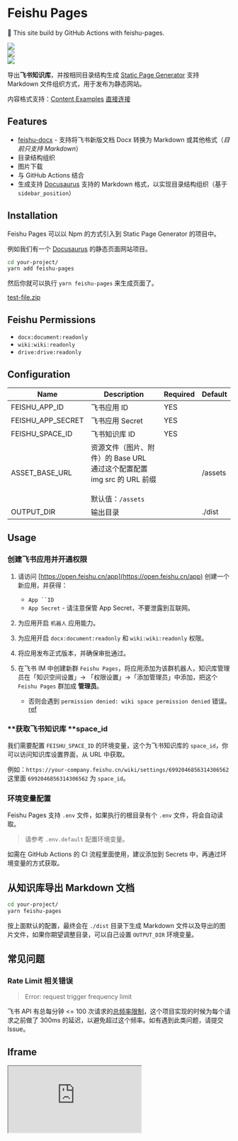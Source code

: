 # Feishu Pages

<div class="callout callout-bg-3 callout-border-2">
<p>🎉 This site build by GitHub Actions with feishu-pages.</p>
</div>

<div class="grid gap-3 grid-cols-3">
<div>
<img src="Bwk8bcQH6oLQn1xjzdacPBckn8d" src-width="1000" src-height="500" align="center"/>
</div>
<div>
<img src="DkwibdF3ooVi0KxttdocdoQ5nPh" src-width="400" src-height="354" align="center"/>
</div>
<div>
<img src="M9hDb8WXzo7TU5xg4xtcvArPnxe" src-width="410" src-height="404" align="center"/>
</div>
</div>

导出**飞书知识库**，并按相同目录结构生成 [Static Page Generator](https://www.google.com/search?q=Static+Page+Generator) 支持 Markdown 文件组织方式，用于发布为静态网站。

内容格式支持：[Content Examples](Ks7jwPEtJiyUXckawcRcJ68jnvg) [直接连接](https://longbridge.feishu.cn/wiki/Ks7jwPEtJiyUXckawcRcJ68jnvg)

## **Features**

- [feishu-docx](https://github.com/longbridgeapp/feishu-pages/tree/main/feishu-docx) - 支持将飞书新版文档 Docx 转换为 Markdown 或其他格式（_目前只支持 Markdown_）
- 目录结构组织
- 图片下载
- 与 GitHub Actions 结合
- 生成支持 [Docusaurus](https://docusaurus.io/) 支持的 Markdown 格式，以实现目录结构组织（基于 `sidebar_position`）

## **Installation**

Feishu Pages 可以以 Npm 的方式引入到 Static Page Generator 的项目中。

例如我们有一个 [Docusaurus](https://docusaurus.io/) 的静态页面网站项目。

```bash
cd your-project/
yarn add feishu-pages
```

然后你就可以执行 `yarn feishu-pages` 来生成页面了。

[test-file.zip](TVEyb1pmWo8oIwxyL3kcIfrrnGd)

## **Feishu Permissions**

- `docx:document:readonly`
- `wiki:wiki:readonly`
- `drive:drive:readonly`

## **Configuration**

|Name|Description|Required|Default|
|---|---|---|---|
|FEISHU_APP_ID|飞书应用 ID|YES||
|FEISHU_APP_SECRET|飞书应用 Secret|YES||
|FEISHU_SPACE_ID|飞书知识库 ID|YES||
|ASSET_BASE_URL|资源文件（图片、附件）的 Base URL<br/>通过这个配置配置 img src 的 URL 前缀<br/><br/>默认值：`/assets`||/assets|
|OUTPUT_DIR|输出目录||./dist|

## **Usage**

### **创建飞书应用并开通权限**

1. 请访问 [https://open.feishu.cn/app](https://open.feishu.cn/app) 创建一个新应用，并获得：
    - `App ``ID`
    - `App Secret` - 请注意保管 App Secret，不要泄露到互联网。

2. 为应用开启 `机器人` 应用能力。
3. 为应用开启 `docx:document:readonly` 和 `wiki:wiki:readonly` 权限。
4. 将应用发布正式版本，并确保审批通过。
5. 在飞书 IM 中创建新群 `Feishu Pages`，将应用添加为该群机器人，知识库管理员在「知识空间设置」-&gt; 「权限设置」-&gt;「添加管理员」中添加，把这个 `Feishu Pages` 群加成 **管理员**。
    - 否则会遇到 `permission denied: wiki space permission denied` 错误。 [ref](https://open.feishu.cn/document/server-docs/docs/wiki-v2/wiki-qa)

### **获取飞书知识库 ****space_id**

我们需要配置 `FEISHU_SPACE_ID` 的环境变量，这个为飞书知识库的 `space_id`，你可以访问知识库设置界面，从 URL 中获取。

例如：`https://your-company.feishu.cn/wiki/settings/6992046856314306562` 这里面 `6992046856314306562` 为 `space_id`。

### **环境变量配置**

Feishu Pages 支持 `.env` 文件，如果执行的根目录有个 `.env` 文件，将会自动读取。

> 请参考 `.env.default` 配置环境变量。

如需在 GitHub Actions 的 CI 流程里面使用，建议添加到 Secrets 中，再通过环境变量的方式获取。

## **从知识库导出 Markdown 文档**

```bash
cd your-project/
yarn feishu-pages
```

按上面默认的配置，最终会在 `./dist` 目录下生成 Markdown 文件以及导出的图片文件，如果你期望调整目录，可以自己设置 `OUTPUT_DIR` 环境变量。

## **常见问题**

### **Rate Limit 相关错误**

> Error: request trigger frequency limit

飞书 API 有总每分钟 &lt;= 100 次请求的[总频率限制](https://open.feishu.cn/document/ukTMukTMukTM/uUzN04SN3QjL1cDN)，这个项目实现的时候为每个请求之前做了 300ms 的延迟，以避免超过这个频率。如有遇到此类问题，请提交 Issue。

## Iframe

<iframe src="https://www.bilibili.com/video/BV1L94y1t7Yb/"/>

<div class="callout callout-bg-3 callout-border-3">
<p>💡 文档内 <a href="J1o5w2l0NiV8tekJvXycfkkengb">Page Mata</a> 标识为 <code>hide: true</code> 的文档将会被排除掉，你可以用来隐藏一些不想公开的文档。</p>
<p>所有的 Markdown 导出的文件名将遵循知识库的目录树，并按照 Page Meta 里面的 <code>slug</code> 来整理文件夹和文件名。</p>
</div>

<div class="grid gap-3 grid-cols-2">
<div>
<img src="SzJmbprNwo5Y7Cx2MzAc7k7dnCt" src-width="2532" src-height="1480" align="center"/>

<p><a href="https://twitter.com/WaytoAGI">欢迎订阅我们的 X &lt;Twitter&gt;</a></p>
<p>最新知识库精选同步</p>
</div>
<div>
<img src="DPH0bRiUuohOKlxHKnCce5SRnMd" src-width="1642" src-height="847" align="center"/>

<p><a href="https://www.xiaohongshu.com/user/profile/633332ae0000000023038bf6?xhsshare=WeixinSession&appuid=574c21775e87e729545ad275&apptime=1692161211">通往 AI 绘画之路</a>（小红书）</p>
<p>专注于 AI 绘画，分享优质设计 Prompt<br/>This is new line.</p>
</div>
</div>

## **License**

MIT